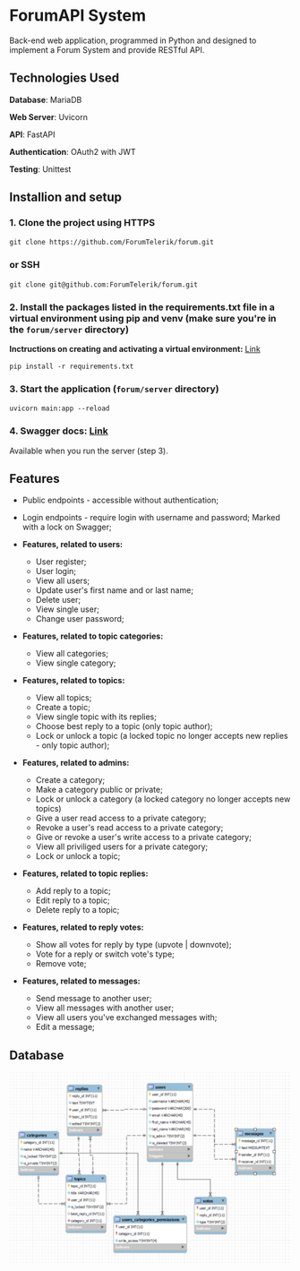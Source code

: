 
# ForumAPI System

Back-end web application, programmed in Python and designed to implement a Forum System and provide RESTful API.

## Technologies Used

**Database**: MariaDB

**Web Server**: Uvicorn

**API**: FastAPI

**Authentication**: OAuth2 with JWT

**Testing**: Unittest

## Installion and setup

### 1. Clone the project using HTTPS

```
git clone https://github.com/ForumTelerik/forum.git
```

### or SSH

```
git clone git@github.com:ForumTelerik/forum.git
```

### 2. Install the packages listed in the **requirements.txt** file in a virtual environment using pip and venv (make sure you're in the `forum/server` directory)

**Inctructions on creating and activating a virtual environment:** [Link](https://packaging.python.org/en/latest/guides/installing-using-pip-and-virtual-environments/)

```
pip install -r requirements.txt
```

### 3. Start the application (`forum/server` directory)

```
uvicorn main:app --reload
```

### 4. Swagger docs: [Link](http://127.0.0.1:8000/docs)

Available when you run the server (step 3).

## Features

- Public endpoints - accessible without authentication;
- Login endpoints - require login with username and password; Marked with a lock on Swagger;
  
- **Features, related to users:**
  * User register;
  * User login;
  * View all users;
  * Update user's first name and or last name;
  * Delete user;
  * View single user;
  * Change user password;

- **Features, related to topic categories:**
  * View all categories;
  * View single category;

- **Features, related to topics:**
  * View all topics;
  * Create a topic;
  * View single topic with its replies;
  * Choose best reply to a topic (only topic author);
  * Lock or unlock a topic (a locked topic no longer accepts new replies - only topic author);

- **Features, related to admins:**
  * Create a category;
  * Make a category public or private;
  * Lock or unlock a category (a locked category no longer accepts new topics)
  * Give a user read access to a private category;
  * Revoke a user's read access to a private category;
  * Give or revoke a user's write access to a private category;
  * View all priviliged users for a private category;
  * Lock or unlock a topic;

- **Features, related to topic replies:**
  * Add reply to a topic;
  * Edit reply to a topic;
  * Delete reply to a topic;

- **Features, related to reply votes:**
  * Show all votes for reply by type (upvote | downvote);
  * Vote for a reply or switch vote's type;
  * Remove vote;

- **Features, related to messages:**
  * Send message to another user;
  * View all messages with another user;
  * View all users you've exchanged messages with;
  * Edit a message;

## Database

![Database Schema](server/db_schema.jpg)
